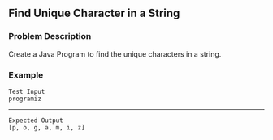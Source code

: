 ## Find Unique Character in a String

### Problem Description
Create a Java Program to find the unique characters in a string.

### Example
    Test Input
    programiz
----
    Expected Output
    [p, o, g, a, m, i, z]
